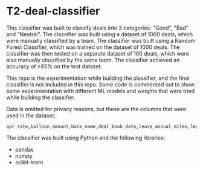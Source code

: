 # T2-deal-classifier

This classifier was built to classify deals into 3 categories: "Good", "Bad" and "Neutral". The classifier was built using a dataset of 1000 deals, which were manually classified by a team. The classifier was built using a Random Forest Classifier, which was trained on the dataset of 1000 deals. The classifier was then tested on a separate dataset of 100 deals, which were also manually classified by the same team. The classifier achieved an accuracy of >85% on the test dataset.

This repo is the experimentation while building the classifier, and the final classifier is not included in this repo. Some code is commented out to show some experimentation with different ML models and weights that were tried while building the classifier.

Data is omitted for privacy reasons, but these are the columns that were used in the dataset:
```
apr_rate,balloon_amount,bank_name,deal_book_date,lease_annual_miles,lease_net_cap_cost,lease_payment,lease_term,license_fee,residual_amount,retail_payment,salesman_1_name,sale_type,salesman_commission,total_tax,vehicle_type,deal_type
```

The classifier was built using Python and the following libraries:
- pandas
- numpy
- scikit-learn

